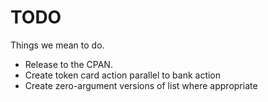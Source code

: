 TODO
====

Things we mean to do.

* Release to the CPAN.
* Create token card action parallel to bank action
* Create zero-argument versions of list where appropriate
